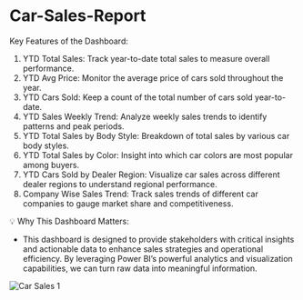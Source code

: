 # Car-Sales-Report
Key Features of the Dashboard:

1. YTD Total Sales: Track year-to-date total sales to measure overall performance.
2. YTD Avg Price: Monitor the average price of cars sold throughout the year.
3. YTD Cars Sold: Keep a count of the total number of cars sold year-to-date.
4. YTD Sales Weekly Trend: Analyze weekly sales trends to identify patterns and peak periods.
5. YTD Total Sales by Body Style: Breakdown of total sales by various car body styles.
6. YTD Total Sales by Color: Insight into which car colors are most popular among buyers.
7. YTD Cars Sold by Dealer Region: Visualize car sales across different dealer regions to understand regional performance.
8. Company Wise Sales Trend: Track sales trends of different car companies to gauge market share and competitiveness.

💡 Why This Dashboard Matters:
- This dashboard is designed to provide stakeholders with critical insights and actionable data to enhance sales strategies and operational efficiency. By leveraging Power BI’s powerful analytics and visualization capabilities, we can turn raw data into meaningful information.

![Car Sales 1](https://github.com/user-attachments/assets/16df6167-e770-487e-a459-20fbbeedd21f)


